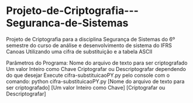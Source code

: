 # Projeto-de-Criptografia---Seguranca-de-Sistemas
Projeto de Criptografia para a disciplina Segurança de Sistemas do 6º semestre do curso de análise e desenvolvimento de sistema do IFRS Canoas
Utilizando uma cifra de substituição e a tabela ASCII

Parâmetros do Programa:
Nome do arquivo de texto para ser criptografado
Um valor Inteiro como Chave
Criptografar ou Descriptografar dependendo do que desejar
Execute cifra-substituicaoPY.py pelo console com o comando:
python cifra-substituicaoPY.py [Nome do arquivo de texto para ser criptografado] [Um valor Inteiro como Chave] [Criptografar ou Descriptografar]
